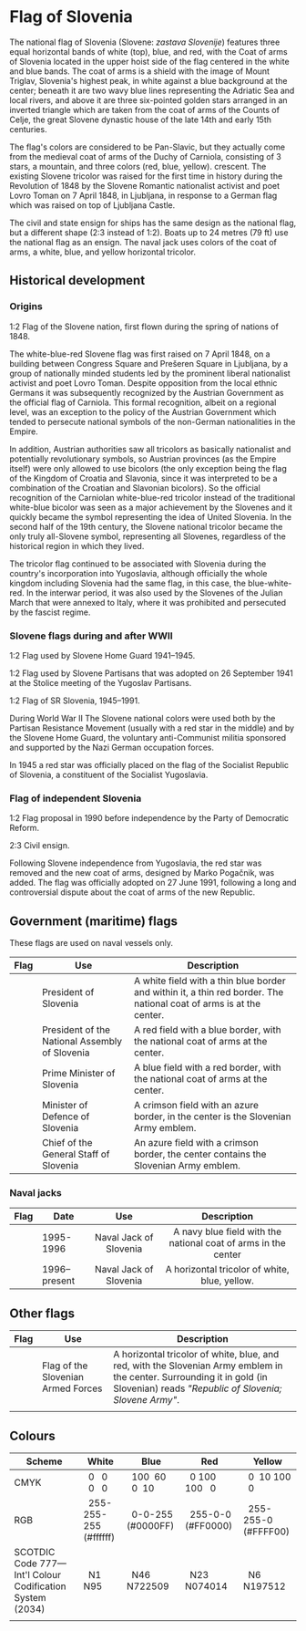 # Flag of Slovenia

The national flag of Slovenia (Slovene: *zastava Slovenije*) features three equal horizontal bands of white (top), blue, and red, with the Coat of arms of Slovenia located in the upper hoist side of the flag centered in the white and blue bands. The coat of arms is a shield with the image of Mount Triglav, Slovenia's highest peak, in white against a blue background at the center; beneath it are two wavy blue lines representing the Adriatic Sea and local rivers, and above it are three six-pointed golden stars arranged in an inverted triangle which are taken from the coat of arms of the Counts of Celje, the great Slovene dynastic house of the late 14th and early 15th centuries.

The flag's colors are considered to be Pan-Slavic, but they actually come from the medieval coat of arms of the Duchy of Carniola, consisting of 3 stars, a mountain, and three colors (red, blue, yellow). crescent. The existing Slovene tricolor was raised for the first time in history during the Revolution of 1848 by the Slovene Romantic nationalist activist and poet Lovro Toman on 7 April 1848, in Ljubljana, in response to a German flag which was raised on top of Ljubljana Castle.

The civil and state ensign for ships has the same design as the national flag, but a different shape (2:3 instead of 1:2). Boats up to 24 metres (79 ft) use the national flag as an ensign. The naval jack uses colors of the coat of arms, a white, blue, and yellow horizontal tricolor.

## Historical development

### Origins

1:2  Flag of the Slovene nation, first flown during the spring of nations of 1848.

The white-blue-red Slovene flag was first raised on 7 April 1848, on a building between Congress Square and Prešeren Square in Ljubljana, by a group of nationally minded students led by the prominent liberal nationalist activist and poet Lovro Toman. Despite opposition from the local ethnic Germans it was subsequently recognized by the Austrian Government as the official flag of Carniola. This formal recognition, albeit on a regional level, was an exception to the policy of the Austrian Government which tended to persecute national symbols of the non-German nationalities in the Empire.

In addition, Austrian authorities saw all tricolors as basically nationalist and potentially revolutionary symbols, so Austrian provinces (as the Empire itself) were only allowed to use bicolors (the only exception being the flag of the Kingdom of Croatia and Slavonia, since it was interpreted to be a combination of the Croatian and Slavonian bicolors). So the official recognition of the Carniolan white-blue-red tricolor instead of the traditional white-blue bicolor was seen as a major achievement by the Slovenes and it quickly became the symbol representing the idea of United Slovenia. In the second half of the 19th century, the Slovene national tricolor became the only truly all-Slovene symbol, representing all Slovenes, regardless of the historical region in which they lived.

The tricolor flag continued to be associated with Slovenia during the country's incorporation into Yugoslavia, although officially the whole kingdom including Slovenia had the same flag, in this case, the blue-white-red. In the interwar period, it was also used by the Slovenes of the Julian March that were annexed to Italy, where it was prohibited and persecuted by the fascist regime.

### Slovene flags during and after WWII

1:2  Flag used by Slovene Home Guard 1941–1945.

1:2  Flag used by Slovene Partisans that was adopted on 26 September 1941 at the Stolice meeting of the Yugoslav Partisans.

1:2  Flag of SR Slovenia, 1945–1991.

During World War II The Slovene national colors were used both by the Partisan Resistance Movement (usually with a red star in the middle) and by the Slovene Home Guard, the voluntary anti-Communist militia sponsored and supported by the Nazi German occupation forces.

In 1945 a red star was officially placed on the flag of the Socialist Republic of Slovenia, a constituent of the Socialist Yugoslavia.

### Flag of independent Slovenia

1:2  Flag proposal in 1990 before independence by the Party of Democratic Reform.

2:3 Civil ensign.

Following Slovene independence from Yugoslavia, the red star was removed and the new coat of arms, designed by Marko Pogačnik, was added. The flag was officially adopted on 27 June 1991, following a long and controversial dispute about the coat of arms of the new Republic.

<!-- 
===2003 flag proposals===
In 2003, a campaign was started{{by whom|date=March 2019}} to partially or completely alter the flag in order to enhance Slovenia's international recognition, and especially to differentiate it from those of [[flag of Russia|Russia]] and [[flag of Slovakia|Slovakia]]. An eleven&#x2D;striped design won the official contest.<ref&#x3E;{{cite web|url=http://www.rtvslo.si/modload.php?&#x26;c_mod=rnews&#x26;op=sections&#x26;func=read&#x26;c_menu=1&#x26;c_id=14921|title=ZNANI NAGRAJENCI ZA NOVE DRŽAVNE SIMBOLE|website=Rtvslo.si|access&#x2D;date=12 December 2017}}</ref&#x3E; However, public opinion seems{{by whom|date=March 2019}} to be strongly against changing the flag at the moment.{{when|date=March 2019}}

{| cellspacing=3 cellpadding=3 style="background:#fff;"
|width=160px align=center|[[File:Slovenia Flag proposed 90s.svg|120px|border]]
|width=160px align=center|[[File:Flag of Slovenia proposal (Triglav variation).svg|120px|border]]
|width=160px align=center|[[File:Slowenien_flagge_gross_neu.svg|120px|border]]
|width=160px align=center|[[File:Slovenia_Flag_proposal.svg|120px|border]]
|width=160px align=center|[[File:Flag_of_Slovenia_proposal_(Heraldica_Slovenica_Proposal).svg|120px|border]]
|}
 -->

## Government (maritime) flags

These flags are used on naval vessels only.

| Flag | Use                                            | Description                                                                                                         |
| ---- | ---------------------------------------------- | ------------------------------------------------------------------------------------------------------------------- |
|      | President of Slovenia                          | A white field with a thin blue border and within it, a thin red border. The national coat of arms is at the center. |
|      | President of the National Assembly of Slovenia | A red field with a blue border, with the national coat of arms at the center.                                       |
|      | Prime Minister of Slovenia                     | A blue field with a red border, with the national coat of arms at the center.                                       |
|      | Minister of Defence of Slovenia                | A crimson field with an azure border, in the center is the Slovenian Army emblem.                                   |
|      | Chief of the General Staff of Slovenia         | An azure field with a crimson border, the center contains the Slovenian Army emblem.                                |

### Naval jacks

| Flag | Date         |           Use          |                           Description                          |
| ---- | ------------ | :--------------------: | :------------------------------------------------------------: |
|      | 1995-1996    | Naval Jack of Slovenia | A navy blue field with the national coat of arms in the center |
|      | 1996–present | Naval Jack of Slovenia |          A horizontal tricolor of white, blue, yellow.         |

## Other flags

| Flag | Use                                | Description                                                                                                                                                                      |
| ---- | ---------------------------------- | -------------------------------------------------------------------------------------------------------------------------------------------------------------------------------- |
|      | Flag of the Slovenian Armed Forces | A horizontal tricolor of white, blue, and red, with the Slovenian Army emblem in the center. Surrounding it in gold (in Slovenian) reads *"Republic of Slovenia; Slovene Army"*. |
|      |                                    |                                                                                                                                                                                  |

## Colours

| Scheme                                                   | White                   | Blue                | Red                 | Yellow                |
| -------------------------------------------------------- | ----------------------- | ------------------- | ------------------- | --------------------- |
| CMYK                                                     |   0   0   0   0         |   100  60   0  10   |   0 100 100   0     |   0  10 100   0       |
| RGB                                                      |   255-255-255 (#ffffff) |   0-0-255 (#0000FF) |   255-0-0 (#FF0000) |   255-255-0 (#FFFF00) |
| SCOTDIC Code 777—Int'l Colour Codification System (2034) |   N1 N95                |   N46 N722509       |   N23 N074014       |   N6 N197512          |
|                                                          |                         |                     |                     |                       |
